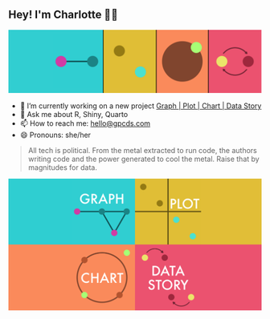 ## Hey! I'm Charlotte 🙋‍♀️

![](gpcds-wide-banner.png)

- 🔭 I’m currently working on a new project [Graph | Plot | Chart | Data Story](www.gpcds.com)
- 💬 Ask me about R, Shiny, Quarto
- 📫 How to reach me: hello@gpcds.com
- 😄 Pronouns: she/her

> All tech is political. From the metal extracted to run code, the authors writing code and the power generated to cool the metal. Raise that by magnitudes for data.

![](gpcds-labelled-idents.png)

